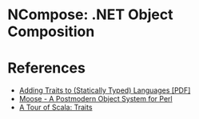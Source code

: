 # NCompose: .NET Object Composition

# References

- [Adding Traits to (Statically Typed) Languages [PDF]](http://www.google.com/url?sa=t&rct=j&q=&esrc=s&source=web&cd=1&ved=0CFAQFjAA&url=http%3A%2F%2Fscg.unibe.ch%2Farchive%2Fpapers%2FNier05gTraitsCSharp.pdf&ei=A63CT_CiNuariALDvu3yBw&usg=AFQjCNFt2ichS7J1gpc3GtIAGwagyIb18Q)
- [Moose - A Postmodern Object System for Perl](http://moose.iinteractive.com/)
- [A Tour of Scala: Traits](http://www.scala-lang.org/node/126)
